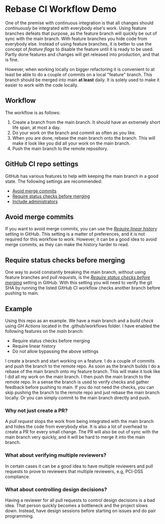 # Rebase CI Workflow Demo

One of the premise with continuous integration is that all changes should _continuously_ be integrated with everybody else's work. Using feature branches defeats that purpose, as the feature branch will quickly be out of sync with the main branch. With feature branches you hide code from everybody else. Instead of using feature branches, it is better to use the concept of _feature flags_ to disable the feature until it is ready to be used. Partly done features and changes will get released into production, and that is fine.

However, when working locally on bigger refactoring it is convenient to at least be able to do a couple of commits on a local "feature" branch. This branch should be merged into main **at least** daily. It is solely used to make it easier to work with the code locally.

## Workflow

The workflow is as follows:

1. Create a branch from the main branch. It should have an extremely short life span, at most a day.
2. Do your work on the branch and commit as often as you like.
3. When you are done, rebase the main branch onto the branch. This will make it look like you did all your work on the main branch.
4. Push the main branch to the remote repository.

## GitHub CI repo settings

GitHub has various features to help with keeping the main branch in a good state. The following settings are recommended:

- [Avoid merge commits](https://docs.github.com/en/repositories/configuring-branches-and-merges-in-your-repository/managing-protected-branches/about-protected-branches#require-linear-history)
- [Require status checks before merging](https://docs.github.com/en/repositories/configuring-branches-and-merges-in-your-repository/managing-protected-branches/about-protected-branches#require-status-checks-before-merging)
- [Include administrators](https://docs.github.com/en/repositories/configuring-branches-and-merges-in-your-repository/managing-protected-branches/about-protected-branches#include-administrators)

## Avoid merge commits

If you want to avoid merge commits, you can use the [_Require linear history_](https://docs.github.com/en/repositories/configuring-branches-and-merges-in-your-repository/managing-protected-branches/about-protected-branches#require-linear-history) setting in GitHub. This setting is a matter of preferences, and it is not required for this workflow to work. However, it can be a good idea to avoid merge commits, as they can make the history harder to read.

## Require status checks before merging

One way to avoid constantly breaking the main branch, without using feature branches and _pull requests_, is the [_Require status checks before merging_](https://docs.github.com/en/repositories/configuring-branches-and-merges-in-your-repository/managing-protected-branches/about-protected-branches#require-status-checks-before-merging) setting in GitHub. With this setting you will need to verify the git SHA by running the listed GitHub CI workflow checks another branch before pushing to main.

## Example

Using this repo as an example. We have a main branch and a _build check_ using _GH Actions_ located in the .github/workflows folder. I have enabled the following features on the _main_ branch:

- Require status checks before merging
- Require linear history
- Do not allow bypassing the above settings

I create a branch and start working on a feature. I do a couple of commits and push the branch to the remote repo. As soon as the branch builds I do a rebase of the main branch onto my feature branch. This will make it look like I did all my work on the main branch. I then push the main branch to the remote repo. In a sense the branch is used to verify checks and gather feedback before pushing to main. If you do not need the checks, you can skip pushing the branch to the remote repo and just rebase the main branch locally. Or you can simply commit to the main branch directly and push.

### Why not just create a PR?

A _pull request_ stops the work from being integrated with the main branch and hides the code from everybody else. It is also a lot of overhead to create a PR for every small change. The PR will also be out of sync with the main branch very quickly, and it will be hard to merge it into the main branch.

### What about verifying multiple reviewers?

In certain cases it can be a good idea to have multiple reviewers and pull requests to prove to reviewers that multiple reviewers, e.g, PCI-DSS compliance.

### What about controlling design decisions?

Having a reviewer for all pull requests to control design decisions is a bad idea. That person quickly becomes a bottleneck and the project slows down. Instead, have design sessions before starting on issues and do pair programming.
